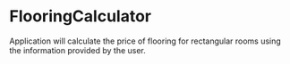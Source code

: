 # FlooringCalculator
Application will calculate the price of flooring for rectangular rooms using the information provided by the user.
